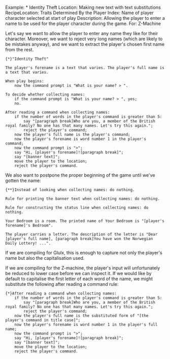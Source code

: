 Example: * Identity Theft
Location: Making new text with text substitutions
RecipeLocation: Traits Determined By the Player
Index: Name of player character selected at start of play
Description: Allowing the player to enter a name to be used for the player character during the game.
For: Z-Machine

  
Let's say we want to allow the player to enter any name they like for their character. Moreover, we want to reject very long names (which are likely to be mistakes anyway), and we want to extract the player's chosen first name from the rest.

  

``` inform7
{*}"Identity Theft"

The player's forename is a text that varies. The player's full name is a text that varies.

When play begins:
	now the command prompt is "What is your name? > ".

To decide whether collecting names:
	if the command prompt is "What is your name? > ", yes;
	no.

After reading a command when collecting names:
	if the number of words in the player's command is greater than 5:
		say "[paragraph break]Who are you, a member of the British royal family? No one has that many names. Let's try this again.";
		reject the player's command;
	now the player's full name is the player's command;
	now the player's forename is word number 1 in the player's command;
	now the command prompt is ">";
	say "Hi, [player's forename]![paragraph break]";
	say "[banner text]";
	move the player to the location;
	reject the player's command.
```

  
We also want to postpone the proper beginning of the game until we've gotten the name:

  

``` inform7
{**}Instead of looking when collecting names: do nothing.

Rule for printing the banner text when collecting names: do nothing.

Rule for constructing the status line when collecting names: do nothing.

Your Bedroom is a room. The printed name of Your Bedroom is "[player's forename]'s Bedroom".

The player carries a letter. The description of the letter is "Dear [player's full name], [paragraph break]You have won the Norwegian Daily Lottery! ...".
```

  
If we are compiling for Glulx, this is enough to capture not only the player's name but also the capitalisation used.

  
If we are compiling for the Z-machine, the player's input will unfortunately be reduced to lower case before we can inspect it. If we would like by default to capitalise the first letter of each word of the name, we might substitute the following after reading a command rule:

  

``` inform7
{*}After reading a command when collecting names:
	if the number of words in the player's command is greater than 5:
		say "[paragraph break]Who are you, a member of the British royal family? No one has that many names. Let's try this again.";
		reject the player's command;
	now the player's full name is the substituted form of "[the player's command in title case]";
	now the player's forename is word number 1 in the player's full name;
	now the command prompt is ">";
	say "Hi, [player's forename]![paragraph break]";
	say "[banner text]";
	move the player to the location;
	reject the player's command.
```

